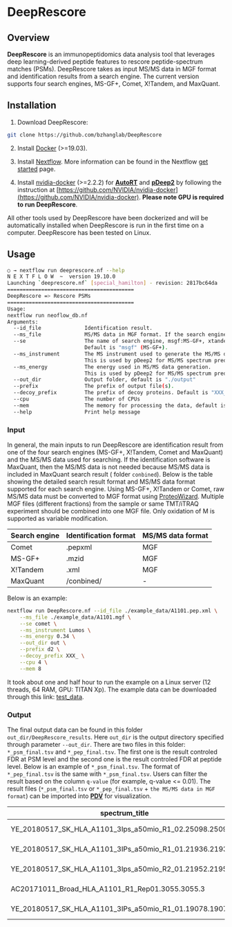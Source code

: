# DeepRescore
## Overview
**DeepRescore** is an immunopeptidomics data analysis tool that leverages deep learning-derived peptide features to rescore peptide-spectrum matches (PSMs). DeepRescore takes as input MS/MS data in MGF format and identification results from a search engine. The current version supports four search engines, MS-GF+, Comet, X!Tandem, and MaxQuant.

## Installation
1. Download DeepRescore:
```sh
git clone https://github.com/bzhanglab/DeepRescore
```
2. Install [Docker](https://docs.docker.com/install/) (>=19.03).

3. Install [Nextflow](https://www.nextflow.io/docs/latest/getstarted.html). More information can be found in the Nextflow [get started](https://www.nextflow.io/docs/latest/getstarted.html) page.

4. Install [nvidia-docker](https://github.com/NVIDIA/nvidia-docker) (>=2.2.2) for [**AutoRT**](https://github.com/bzhanglab/AutoRT/)  and [**pDeep2**](https://github.com/pFindStudio/pDeep/tree/master/pDeep2) by following the instruction at [https://github.com/NVIDIA/nvidia-docker](https://github.com/NVIDIA/nvidia-docker). **Please note GPU is required to run DeepRescore**.

All other tools used by DeepRescore have been dockerized and will be automatically installed when DeepRescore is run in the first time on a computer. DeepRescore has been tested on Linux.

## Usage

```sh
○ → nextflow run deeprescore.nf --help
N E X T F L O W  ~  version 19.10.0
Launching `deeprescore.nf` [special_hamilton] - revision: 2817bc64da
=========================================
DeepRescore => Rescore PSMs
=========================================
Usage:
nextflow run neoflow_db.nf
Arguments:
  --id_file              Identification result.
  --ms_file              MS/MS data in MGF format. If the search engine is MaxQuant, this parameter is not useful.
  --se                   The name of search engine, msgf:MS-GF+, xtandem:X!Tandem, comet:Comet or maxquant:MaxQuant.
                         Default is "msgf" (MS-GF+).
  --ms_instrument        The MS instrument used to generate the MS/MS data. 
                         This is used by pDeep2 for MS/MS spectrum prediction. Default is "Lumos".
  --ms_energy            The energy used in MS/MS data generation. 
                         This is used by pDeep2 for MS/MS spectrum prediction. Default is 0.34.
  --out_dir              Output folder, default is "./output"
  --prefix               The prefix of output file(s).
  --decoy_prefix         The prefix of decoy proteins. Default is "XXX_".
  --cpu                  The number of CPUs
  --mem                  The memory for processing the data, default is 8. The unit is G.
  --help                 Print help message

```

### Input
In general, the main inputs to run DeepRescore are identification result from one of the four search engines (MS-GF+, X!Tandem, Comet and MaxQuant) and the MS/MS data used for searching. If the identification software is MaxQuant, then the MS/MS data is not needed because MS/MS data is included in MaxQuant search result ( folder ``conbined``). Below is the table showing the detailed search result format and MS/MS data format supported for each search engine. Using MS-GF+, X!Tandem or Comet, raw MS/MS data must be converted to MGF format using [ProteoWizard](http://www.proteowizard.org/). Multiple MGF files (different fractions) from the sample or same TMT/iTRAQ experiment should be combined into one MGF file. Only oxidation of M is supported as variable modification.

| Search engine | Identification format | MS/MS data format |
|---|---|---|
| Comet | .pepxml | MGF |
| MS-GF+ | .mzid | MGF |
| X!Tandem | .xml | MGF |
| MaxQuant | /conbined/ | - |

Below is an example:
```sh
nextflow run DeepRescore.nf --id_file ./example_data/A1101.pep.xml \
	--ms_file ./example_data/A1101.mgf \
	--se comet \
	--ms_instrument Lumos \
	--ms_energy 0.34 \
	--out_dir out \
	--prefix d2 \
	--decoy_prefix XXX_ \
	--cpu 4 \
	--mem 8
```
It took about one and half hour to run the example on a Linux server (12 threads, 64 RAM, GPU: TITAN Xp). The example data can be downloaded through this link: [test_data](http://pdv.zhang-lab.org/data/download/deeprescore/example_data.tar.gz).

### Output
The final output data can be found in this folder `out_dir/DeepRescore_results`. Here `out_dir` is the output directory specified through parameter `--out_dir`. There are two files in this folder: `*_psm_final.tsv` and `*_pep_final.tsv`. The first one is the result controled FDR at PSM level and the second one is the result controled FDR at peptide level. Below is an example of `*_psm_final.tsv`. The format of `*_pep_final.tsv` is the same with `*_psm_final.tsv`. Users can filter the result based on the column `q-value` (for example, q-value <= 0.01). The result files (`*_psm_final.tsv` or `*_pep_final.tsv` + `the MS/MS data in MGF format`) can be imported into [**PDV**](https://github.com/wenbostar/PDV) for visualization.

| spectrum_title                                           | Percolator_score | q_value     | modification                  | Mod_Sequence             | Label | RT     | Mass             | Abs_Mass_Error | Ln_Total_Intensity | Match_Ions_Intensity | Rel_Match_Ions_Intensity | Max_Match_Ion_Intensity | Score  | Pep         | Delta_Score | charge | peptide                  | Proteins              | Delta_RT          | SA                | mz               |
|----------------------------------------------------------|------------------|-------------|-------------------------------|--------------------------|-------|--------|------------------|----------------|--------------------|----------------------|--------------------------|-------------------------|--------|-------------|-------------|--------|--------------------------|-----------------------|-------------------|-------------------|------------------|
| YE_20180517_SK_HLA_A1101_3Ips_a50mio_R1_02.25098.25098.2 | 1.43274          | 5.43478e-05 | Carbamidomethyl of C@23[0.0]; | QVADEGDALVAGGVSQTPSYLSCK | 1     | 59.187 | 2451.16256793088 | 0              | 14.0435918544821   | 11.9698824268126     | 0.125718571751381        | 24026.38671875          | 339.58 | 4.3576e-114 | 283.38      | 2      | QVADEGDALVAGGVSQTPSYLSCK | uc003kfu.4            | 0.130932000000001 | 0.775038384865853 | 1226.58908396544 |
| YE_20180517_SK_HLA_A1101_3IPs_a50mio_R1_01.21936.21936.3 | 1.36464          | 5.43478e-05 | -                             | PLFVNVNDQTNEGIMHESK      | 1     | 52.926 | 2171.03328724    | 0              | 16.183782828437    | 15.7096998670651     | 0.622455610654202        | 520227.46875            | 268.55 | 1.5772e-35  | 235.24      | 3      | PLFVNVNDQTNEGIMHESK      | uc010fur.3;uc002vee.4 | 0.23695           | 0.669018716842519 | 724.685562413335 |
| YE_20180517_SK_HLA_A1101_3Ips_a50mio_R2_01.21952.21952.3 | 1.34864          | 5.43478e-05 | -                             | PLFVNVNDQTNEGIMHESK      | 1     | 52.495 | 2171.03151690128 | 0              | 14.6959014960537   | 14.1948714045837     | 0.605906199334659        | 119562.108398438        | 284.15 | 1.4821e-46  | 248.85      | 3      | PLFVNVNDQTNEGIMHESK      | uc010fur.3;uc002vee.4 | 0.855877999999997 | 0.677688435645182 | 724.684972300427 |
| AC20171011_Broad_HLA_A1101_R1_Rep01.3055.3055.3          | 1.32707          | 5.43478e-05 | -                             | RTLDAKMPRK               | 1     | 11.999 | 1214.69196592591 | 0              | 15.3894885906454   | 14.7015468520804     | 0.502609506923564        | 815314.75               | 201.84 | 0.0048553   | 201.84      | 3      | RTLDAKMPRK               | uc003lvo.4;uc021ygh.2 | 0.168488          | 0.884456468503026 | 405.905121975303 |
| YE_20180517_SK_HLA_A1101_3IPs_a50mio_R1_01.19078.19078.2 | 1.29334          | 5.43478e-05 | -                             | GILAADESVGTMGNR          | 1     | 46.712 | 1489.71904591213 | 0              | 15.0714146779268   | 14.7645814265636     | 0.735773279870115        | 423094.538085938        | 305.7  | 1.1819e-36  | 222.7       | 2      | GILAADESVGTMGNR          | uc004bbk.2            | 0.180505999999994 | 0.862802817911802 | 745.867322956064 |







